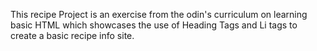 This recipe Project is an exercise from the odin's curriculum on learning basic HTML which showcases the use of Heading Tags and Li tags to create a basic recipe info site. 
